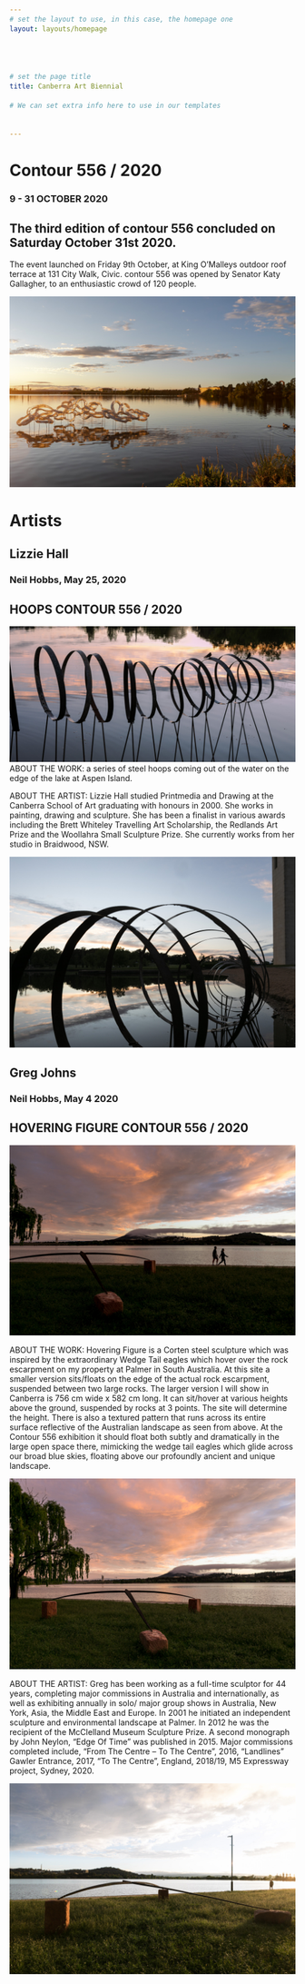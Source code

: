 ```yaml
---
# set the layout to use, in this case, the homepage one
layout: layouts/homepage




# set the page title
title: Canberra Art Biennial

# We can set extra info here to use in our templates


---
```


# Contour 556 / 2020

### 9 - 31 OCTOBER 2020

## The third edition of contour 556 concluded on Saturday October 31st 2020.
The event launched on Friday 9th October, at King O’Malleys outdoor roof terrace at 131 City Walk, Civic. contour 556 was opened by Senator Katy Gallagher, to an enthusiastic crowd of 120 people.


![alt text](assets/images/cover.jpeg)




# Artists
## Lizzie Hall
### Neil Hobbs, May 25, 2020

## HOOPS CONTOUR 556 / 2020


![alt text](assets/images/1.jpeg)
ABOUT THE WORK:
a series of steel hoops coming out of the water on the edge of the lake at Aspen Island.

ABOUT THE ARTIST:
Lizzie Hall studied Printmedia and Drawing at the Canberra School of Art graduating with honours in 2000. She works in painting, drawing and sculpture. She has been a finalist in various awards including the Brett Whiteley Travelling Art Scholarship, the Redlands Art Prize and the Woollahra Small Sculpture Prize. She currently works from her studio in Braidwood, NSW. 


![alt text](assets/images/2.jpeg)

## Greg Johns
### Neil Hobbs, May 4 2020
## HOVERING FIGURE CONTOUR 556 / 2020

![alt text](assets/images/greg1.jpeg)


ABOUT THE WORK:
Hovering Figure is a Corten steel sculpture which was inspired by the extraordinary Wedge Tail eagles which hover over the rock escarpment on my property at Palmer in South Australia.  At this site a smaller version sits/floats on the edge of the actual rock escarpment, suspended between two large rocks. The larger version I will show in Canberra is 756 cm wide x 582 cm long. It can sit/hover at various heights above the ground, suspended by rocks at 3 points. The site will determine the height. There is also a textured pattern that runs across its entire surface reflective of the Australian landscape as seen from above. At the Contour 556 exhibition it should float both subtly and dramatically in the large open space there, mimicking the wedge tail eagles which glide across our broad blue skies, floating above our profoundly ancient and unique landscape.


![alt text](assets/images/greg2.jpeg)


ABOUT THE ARTIST:
Greg has been working as a full-time sculptor for 44 years, completing major commissions in Australia and internationally, as well as exhibiting annually in solo/  major group shows in Australia, New York, Asia, the Middle East and Europe. In 2001 he initiated an independent sculpture and environmental landscape at Palmer. In 2012 he was the recipient of the McClelland Museum Sculpture Prize. A second monograph by John Neylon, “Edge Of Time” was published in 2015. Major commissions completed include, “From The Centre – To The Centre”, 2016, “Landlines” Gawler Entrance, 2017, “To The Centre”, England, 2018/19, M5 Expressway project, Sydney, 2020. 

![alt text](assets/images/greg3.jpeg)

